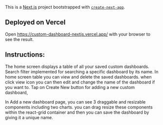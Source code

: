 This is a [Next.js](https://nextjs.org/) project bootstrapped with [`create-next-app`](https://github.com/vercel/next.js/tree/canary/packages/create-next-app).

## Deployed on Vercel
Open https://custom-dashboard-nextjs.vercel.app/ with your browser to see the result.

## Instructions:

The home screen displays a table of all your saved custom dashboards. 
Search filter implemented for searching a specific dashboard by its name. 
In home screen table you can view and delete the saved dashboards. 
when click view icon you can then edit and change the name of the dashboard if you want to.
Tap on Create New button for adding a new custom dashboard,

In Add a new dashboard page, you can see 3 draggable and resizable components including two charts.
you can drag resize these components within the react-grid container and then you can save the dashboard by giving it a unique name. 





